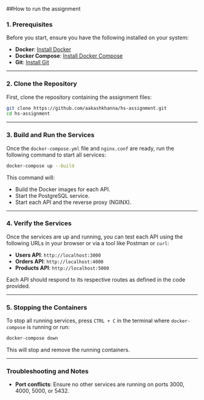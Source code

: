 ##How to run the assignment
### 1. Prerequisites
Before you start, ensure you have the following installed on your system:
- **Docker**: [Install Docker](https://docs.docker.com/get-docker/)
- **Docker Compose**: [Install Docker Compose](https://docs.docker.com/compose/install/)
- **Git**: [Install Git](https://git-scm.com/book/en/v2/Getting-Started-Installing-Git)

---

### 2. Clone the Repository
First, clone the repository containing the assignment files:
```bash
git clone https://github.com/aakashkhanna/hs-assignment.git
cd hs-assignment
```

---

### 3. Build and Run the Services
Once the `docker-compose.yml` file and `nginx.conf` are ready, run the following command to start all services:

```bash
docker-compose up --build
```

This command will:
- Build the Docker images for each API.
- Start the PostgreSQL service.
- Start each API and the reverse proxy (NGINX).

---

### 4. Verify the Services
Once the services are up and running, you can test each API using the following URLs in your browser or via a tool like Postman or `curl`:

- **Users API**: `http://localhost:3000`
- **Orders API**: `http://localhost:4000`
- **Products API**: `http://localhost:5000`

Each API should respond to its respective routes as defined in the code provided.

---

### 5. Stopping the Containers
To stop all running services, press `CTRL + C` in the terminal where `docker-compose` is running or run:

```bash
docker-compose down
```

This will stop and remove the running containers.

---


### Troubleshooting and Notes
- **Port conflicts**: Ensure no other services are running on ports 3000, 4000, 5000, or 5432.
```